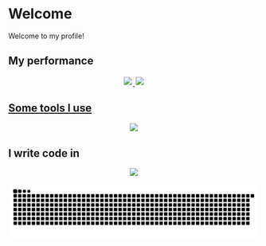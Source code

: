 # Welcome

Welcome to my profile!

## My performance

<div style="display:flex;justify-content:center;">
  <a href="https://github.com/danrynr" target="_blank">
  <img style="margin:2px;" height="180em" src="https://github-readme-stats-sigma-tawny-42.vercel.app/api?username=danrynr&show_icons=true&theme=tokyonight&count_private=true">
  <img style="margin:2px;" height="180em" src="https://github-readme-stats-sigma-tawny-42.vercel.app/api/top-langs?username=danrynr&layout=compact&langs_count=8&theme=tokyonight">
</div>

## Some tools I use

<p align="center">
  <a href="https://skillicons.dev">
    <img src="https://skillicons.dev/icons?i=github,git,bash,linux,aws,gcp,docker,k8s,jenkins,regex,vim,md,idea,vscode,figma,githubactions,yarn&perline=8&theme=dark">
  </a>
</p>

## I write code in

<p align="center">
  <a href="https://skillicons.dev">
    <img src="https://skillicons.dev/icons?i=py,java,js,sh&perline=5&theme=dark">
  </a>
</p>

<picture>
  <source media="(prefers-color-scheme: dark)" srcset="https://raw.githubusercontent.com/danrynr/danrynr/output/github-contribution-grid-snake-dark.svg">
  <source media="(prefers-color-scheme: light)" srcset="https://raw.githubusercontent.com/danrynr/danrynr/output/github-contribution-grid-snake.svg">
  <img alt="github-snake" src="https://raw.githubusercontent.com/danrynr/danrynr/output/github-contribution-grid-snake.svg">
</picture>
